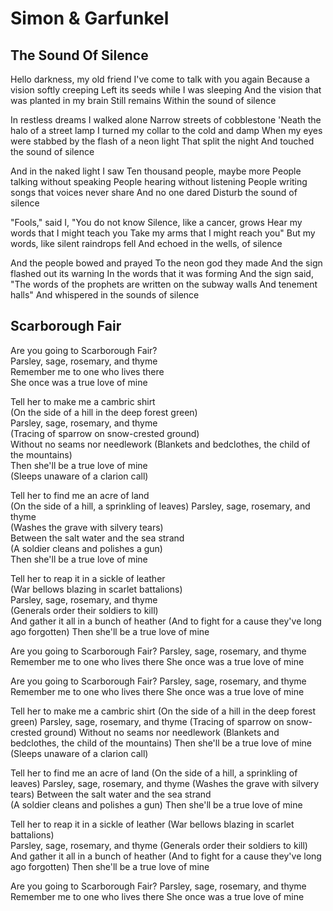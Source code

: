 # Simon & Garfunkel 

## The Sound Of Silence

Hello darkness, my old friend 
I've come to talk with you again 
Because a vision softly creeping 
Left its seeds while I was sleeping 
And the vision that was planted in my brain 
Still remains 
Within the sound of silence 

In restless dreams I walked alone 
Narrow streets of cobblestone 
'Neath the halo of a street lamp 
I turned my collar to the cold and damp 
When my eyes were stabbed by the flash of a neon light 
That split the night 
And touched the sound of silence 

And in the naked light I saw 
Ten thousand people, maybe more 
People talking without speaking 
People hearing without listening 
People writing songs that voices never share 
And no one dared 
Disturb the sound of silence 

"Fools," said I, "You do not know 
Silence, like a cancer, grows 
Hear my words that I might teach you 
Take my arms that I might reach you" 
But my words, like silent raindrops fell 
And echoed in the wells, of silence 

And the people bowed and prayed 
To the neon god they made 
And the sign flashed out its warning 
In the words that it was forming 
And the sign said, "The words of the prophets are written on the subway walls 
And tenement halls" 
And whispered in the sounds of silence

## Scarborough Fair

Are you going to Scarborough Fair?  
Parsley, sage, rosemary, and thyme  
Remember me to one who lives there  
She once was a true love of mine

Tell her to make me a cambric shirt  
(On the side of a hill in the deep forest green)  
Parsley, sage, rosemary, and thyme  
(Tracing of sparrow on snow-crested ground)  
Without no seams nor needlework 
(Blankets and bedclothes, the child of the mountains)  
Then she'll be a true love of mine  
(Sleeps unaware of a clarion call)  

Tell her to find me an acre of land  
(On the side of a hill, a sprinkling of leaves) 
Parsley, sage, rosemary, and thyme  
(Washes the grave with silvery tears)  
Between the salt water and the sea strand  
(A soldier cleans and polishes a gun)  
Then she'll be a true love of mine

Tell her to reap it in a sickle of leather  
(War bellows blazing in scarlet battalions)  
Parsley, sage, rosemary, and thyme  
(Generals order their soldiers to kill)  
And gather it all in a bunch of heather 
(And to fight for a cause they've long ago forgotten) 
Then she'll be a true love of mine 

Are you going to Scarborough Fair? 
Parsley, sage, rosemary, and thyme 
Remember me to one who lives there 
She once was a true love of mine 

Are you going to Scarborough Fair? 
Parsley, sage, rosemary, and thyme 
Remember me to one who lives there 
She once was a true love of mine

Tell her to make me a cambric shirt 
(On the side of a hill in the deep forest green) 
Parsley, sage, rosemary, and thyme 
(Tracing of sparrow on snow-crested ground) 
Without no seams nor needlework 
(Blankets and bedclothes, the child of the mountains) 
Then she'll be a true love of mine 
(Sleeps unaware of a clarion call) 

Tell her to find me an acre of land 
(On the side of a hill, a sprinkling of leaves) 
Parsley, sage, rosemary, and thyme 
(Washes the grave with silvery tears) 
Between the salt water and the sea strand  
(A soldier cleans and polishes a gun) 
Then she'll be a true love of mine 

Tell her to reap it in a sickle of leather 
(War bellows blazing in scarlet battalions)  
Parsley, sage, rosemary, and thyme 
(Generals order their soldiers to kill) 
And gather it all in a bunch of heather 
(And to fight for a cause they've long ago forgotten) 
Then she'll be a true love of mine 

Are you going to Scarborough Fair? 
Parsley, sage, rosemary, and thyme 
Remember me to one who lives there 
She once was a true love of mine
 